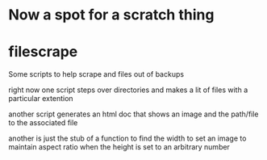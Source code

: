 # Now a spot for a scratch thing

# filescrape
Some scripts to help scrape and files out of backups

right now one script steps over directories and makes a lit of files with a particular extention

another script generates an html doc that shows an image and the path/file to the associated file

another is just the stub of a function to find the width to set an image to maintain aspect ratio when the height is set to an arbitrary number
